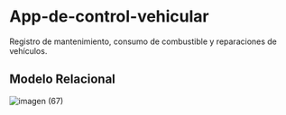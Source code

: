 # App-de-control-vehicular
Registro de mantenimiento, consumo de combustible y reparaciones de vehículos.
## Modelo Relacional
![imagen (67)](https://github.com/user-attachments/assets/f9f37a34-890a-4848-be7c-639c1dc48f77)
